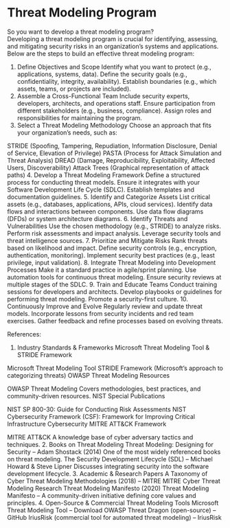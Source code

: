 # Threat Modeling Program
So you want to develop a threat modeling program?</BR>
Developing a threat modeling program is crucial for identifying, assessing, and mitigating security risks in an organization’s systems and applications. Below are the steps to build an effective threat modeling program:

1. Define Objectives and Scope
Identify what you want to protect (e.g., applications, systems, data).
Define the security goals (e.g., confidentiality, integrity, availability).
Establish boundaries (e.g., which assets, teams, or projects are included).
2. Assemble a Cross-Functional Team
Include security experts, developers, architects, and operations staff.
Ensure participation from different stakeholders (e.g., business, compliance).
Assign roles and responsibilities for maintaining the program.
3. Select a Threat Modeling Methodology
Choose an approach that fits your organization’s needs, such as:

STRIDE (Spoofing, Tampering, Repudiation, Information Disclosure, Denial of Service, Elevation of Privilege)
PASTA (Process for Attack Simulation and Threat Analysis)
DREAD (Damage, Reproducibility, Exploitability, Affected Users, Discoverability)
Attack Trees (Graphical representation of attack paths)
4. Develop a Threat Modeling Framework
Define a structured process for conducting threat models.
Ensure it integrates with your Software Development Life Cycle (SDLC).
Establish templates and documentation guidelines.
5. Identify and Categorize Assets
List critical assets (e.g., databases, applications, APIs, cloud services).
Identify data flows and interactions between components.
Use data flow diagrams (DFDs) or system architecture diagrams.
6. Identify Threats and Vulnerabilities
Use the chosen methodology (e.g., STRIDE) to analyze risks.
Perform risk assessments and impact analysis.
Leverage security tools and threat intelligence sources.
7. Prioritize and Mitigate Risks
Rank threats based on likelihood and impact.
Define security controls (e.g., encryption, authentication, monitoring).
Implement security best practices (e.g., least privilege, input validation).
8. Integrate Threat Modeling into Development Processes
Make it a standard practice in agile/sprint planning.
Use automation tools for continuous threat modeling.
Ensure security reviews at multiple stages of the SDLC.
9. Train and Educate Teams
Conduct training sessions for developers and architects.
Develop playbooks or guidelines for performing threat modeling.
Promote a security-first culture.
10. Continuously Improve and Evolve
Regularly review and update threat models.
Incorporate lessons from security incidents and red team exercises.
Gather feedback and refine processes based on evolving threats.

References:
1. Industry Standards & Frameworks
Microsoft Threat Modeling Tool & STRIDE Framework

Microsoft Threat Modeling Tool
STRIDE Framework (Microsoft’s approach to categorizing threats)
OWASP Threat Modeling Resources

OWASP Threat Modeling
Covers methodologies, best practices, and community-driven resources.
NIST Special Publications

NIST SP 800-30: Guide for Conducting Risk Assessments
NIST Cybersecurity Framework (CSF): Framework for Improving Critical Infrastructure Cybersecurity
MITRE ATT&CK Framework

MITRE ATT&CK
A knowledge base of cyber adversary tactics and techniques.
2. Books on Threat Modeling
Threat Modeling: Designing for Security – Adam Shostack (2014)
One of the most widely referenced books on threat modeling.
The Security Development Lifecycle (SDL) – Michael Howard & Steve Lipner
Discusses integrating security into the software development lifecycle.
3. Academic & Research Papers
A Taxonomy of Cyber Threat Modeling Methodologies (2018) – MITRE
MITRE Cyber Threat Modeling Research
Threat Modeling Manifesto (2020)
Threat Modeling Manifesto – A community-driven initiative defining core values and principles.
4. Open-Source & Commercial Threat Modeling Tools
Microsoft Threat Modeling Tool – Download
OWASP Threat Dragon (open-source) – GitHub
IriusRisk (commercial tool for automated threat modeling) – IriusRisk
